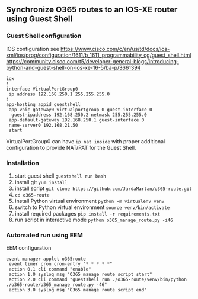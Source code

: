 ## Synchronize O365 routes to an IOS-XE router using Guest Shell

### Guest Shell configuration

IOS configuration
see https://www.cisco.com/c/en/us/td/docs/ios-xml/ios/prog/configuration/1611/b_1611_programmability_cg/guest_shell.html
https://community.cisco.com/t5/developer-general-blogs/introducing-python-and-guest-shell-on-ios-xe-16-5/ba-p/3661394

```
iox
!
interface VirtualPortGroup0
 ip address 192.168.250.1 255.255.255.0
!
app-hosting appid guestshell
 app-vnic gateway0 virtualportgroup 0 guest-interface 0
  guest-ipaddress 192.168.250.2 netmask 255.255.255.0
 app-default-gateway 192.168.250.1 guest-interface 0
 name-server0 192.168.21.50
 start
```
VirtualPortGroup0 can have `ip nat inside` with proper additional configuration to provide NAT/PAT for the Guest Shell.

### Installation

1. start guest shell `guestshell run bash`
2. install git `yum install`
3. install script `git clone https://github.com/JardaMartan/o365-route.git`
4. `cd o365-route`
5. install Python virtual environment `python -m virtualenv venv`
6. switch to Python virtual environment `source venv/bin/activate`
7. install required packages `pip install -r requirements.txt`
8. run script in interactive mode `python o365_manage_route.py -i46`

### Automated run using EEM

EEM configuration
```
event manager applet o365route
 event timer cron cron-entry "* * * * *"
 action 0.1 cli command "enable"
 action 1.0 syslog msg "O365 manage route script start"
 action 2.0 cli command "guestshell run ./o365-route/venv/bin/python ./o365-route/o365_manage_route.py -46"
 action 3.0 syslog msg "O365 manage route script end"
```
